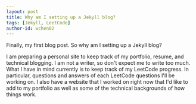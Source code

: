 ```yaml
---
layout: post
title: Why am I setting up a Jekyll blog?
tags: [Jekyll, LeetCode]
author-id: wchen02
---
```


Finally, my first blog post. So why am I setting up a Jekyll blog?

I am preparing a personal site to keep track of my portfolio, resume, and technical blogging. I am not a writer, so don't expect me to write too much. What I have in mind currently is to keep track of my LeetCode progress. In particular, questions and answers of each LeetCode questions I'll be working on. I also have a website that I worked on right now that I'd like to add to my portfolio as well as some of the technical backgrounds of how things work.
